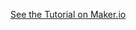 [See the Tutorial on Maker.io](https://www.digikey.ca/en/maker/projects/making-a-simple-rf-network/86277372d7e341ea8027de60c627328e)
